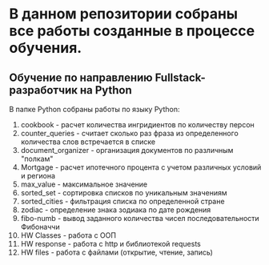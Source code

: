 # В данном репозитории собраны все работы созданные в процессе обучения.

## Обучение по направлению Fullstack-разработчик на Python
В папке Python собраны работы по языку Python:
1. cookbook - расчет количества ингридиентов по количеству персон
2. counter_queries - считает сколько раз фраза из определенного количества слов встречается в списке
3. document_organizer - организация документов по различным "полкам"
4. Mortgage - расчет ипотечного процента с учетом различных условий и региона
5. max_value - максимальное значение
6. sorted_set - сортировка списков по уникальным значениям
7. sorted_cities - фильтрация списка по определенной стране
8. zodiac - определение знака зодиака по дате рождения
9. fibo-numb - вывод заданного количества чисел последовательности Фибоначчи
10. HW Classes - работа с ООП
11. HW response - работа с http и библиотекой requests
12. HW files - работа с файлами (открытие, чтение, запись)

